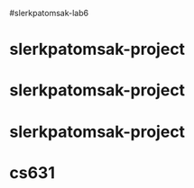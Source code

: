  #slerkpatomsak-lab6
# slerkpatomsak-project
# slerkpatomsak-project
# slerkpatomsak-project
# cs631
